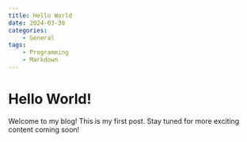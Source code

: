 ```yaml
---
title: Hello World
date: 2024-03-30
categories:
    - General
tags:
    - Programming
    - Markdown
---
```


# Hello World!

Welcome to my blog! This is my first post. Stay tuned for more exciting content coming soon!